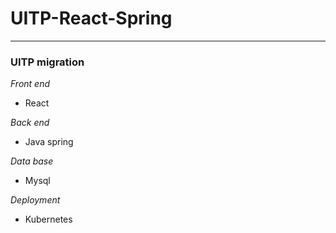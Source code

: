 # UITP-React-Spring
---

### UITP migration 

*Front end* 

- React 

*Back end*

 - Java spring

*Data base*

- Mysql

*Deployment*

- Kubernetes
